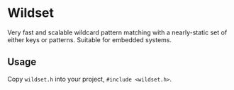 # Wildset

Very fast and scalable wildcard pattern matching with a nearly-static set of either keys or patterns.
Suitable for embedded systems.

## Usage

Copy `wildset.h` into your project, `#include <wildset.h>`.



